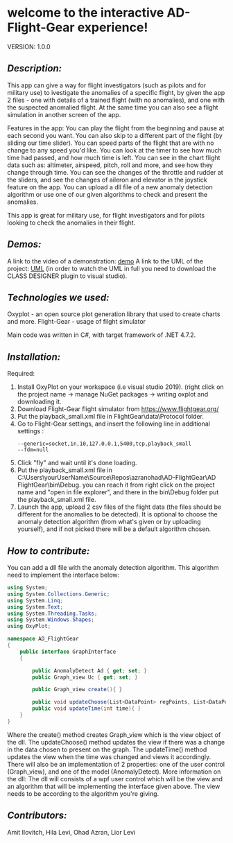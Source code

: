 

# **welcome to the interactive AD-Flight-Gear experience!**

VERSION:
1.0.0

## *Description:*
This app can give a way for flight investigators (such as pilots and for military use) to ivestigate the anomalies of a specific 
flight, by given the app 2 files - one with details of a trained flight (with no anomalies), and one with the suspected anomalied 
flight. At the same time you can also see a flight simulation in another screen of the app.

Features in the app:
You can play the flight from the beginning and pause at each second you want. You can also skip to a different part of the flight
(by sliding our time slider). You can speed parts of the flight that are with no change to any speed you'd like.
You can look at the timer to see how much time had passed, and how much time is left.
You can see in the chart flight data such as: altimeter, airspeed, pitch, roll and more, and see how they change through time.
You can see the changes of the throttle and rudder at the sliders, and see the changes of aileron and elevator in the joystick 
feature on the app.
You can upload a dll file of a new anomaly detection algorithm or use one of our given algorithms to check and present the 
anomalies.

This app is great for military use, for flight investigators and for pilots looking to check the anomalies in their flight.



## *Demos:*
A link to the video of a demonstration:
[demo](http://a.com)
A link to the UML of the project:
[UML](http://a.com)
(in order to watch the UML in full you need to download the CLASS DESIGNER plugin to visual studio). 


## *Technologies we used:*
Oxyplot - an open source plot generation library that used to create charts and more.
Flight-Gear - usage of filght simulator 

Main code was written in C#, with target framework of .NET 4.7.2.


## *Installation:*
Required:
1. Install OxyPlot on your workspace (i.e visual studio 2019). (right click on the project name -> manage NuGet packages -> 
   writing oxplot and downloading it.
2. Download Flight-Gear flight simulator from https://www.flightgear.org/ 
3. Put the playback_small.xml file in FlightGear\data\Protocol folder.
4. Go to Flight-Gear settings, and insert the following line in additional settings :
 	```
	--generic=socket,in,10,127.0.0.1,5400,tcp,playback_small
    --fdm=null
	```
5. Click "fly" and wait until it's done loading.
6. Put the playback_small.xml file in C:\Users\yourUserName\Source\Repos\azranohad\AD-FlightGear\AD FlightGear\bin\Debug. 
   you can reach it from right click on the project name and "open in file explorer", and there in the bin\Debug folder put
   the playback_small.xml file.
7. Launch the app, upload 2 csv files of the flight data (the files should be different for the anomalies to be detected). 
   It is optional to choose the anomaly detection algorithm (from what's given or by uploading yourself), and if not picked 
   there will be a default algorithm chosen.



## *How to contribute:*
You can add a dll file with the anomaly detection algorithm. This algorithm need to implement the interface below:
```cs
using System;
using System.Collections.Generic;
using System.Linq;
using System.Text;
using System.Threading.Tasks;
using System.Windows.Shapes;
using OxyPlot;

namespace AD_FlightGear
{
    public interface GraphInterface
    {

        public AnomalyDetect Ad { get; set; }
        public Graph_view Uc { get; set; }

        public Graph_view create(){ }

        public void updateChoose(List<DataPoint> regPoints, List<DataPoint> runPoints, int time){ }
        public void updateTime(int time){ }
    }
}
```
Where the create() method creates Graph_view which is the view object of the dll.
The updateChoose() method updates the view if there was a change in the data chosen to present on the graph.
The updateTime() method updates the view when the time was changed and views it accordingly. 
There will also be an implementation of 2 properties: one of the user control (Graph_view), and one of the model (AnomalyDetect).
More information on the dll:
The dll will consists of a wpf user control which will be the view and an algorithm that will be implementing the 
interface given above. The view needs to be according to the algorithm you're giving. 

## *Contributors:*
Amit Ilovitch, Hila Levi, Ohad Azran, Lior Levi



